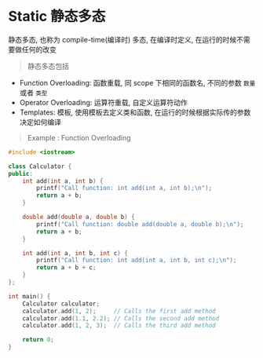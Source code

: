 
&emsp;
# Static 静态多态
静态多态, 也称为 compile-time(编译时) 多态, 在编译时定义, 在运行的时候不需要做任何的改变

>静态多态包括
- Function Overloading: 函数重载, 同 scope 下相同的函数名, 不同的参数 `数量` 或者 `类型`
- Operator Overloading: 运算符重载, 自定义运算符动作
- Templates: 模板, 使用模板去定义类和函数, 在运行的时候根据实际传的参数决定如何编译

>Example : Function Overloading
```c++
#include <iostream>

class Calculator {
public:
    int add(int a, int b) {
        printf("Call function: int add(int a, int b);\n");
        return a + b;
    }

    double add(double a, double b) {
        printf("Call function: double add(double a, double b);\n");
        return a + b;
    }

    int add(int a, int b, int c) {
        printf("Call function: int add(int a, int b, int c);\n");
        return a + b + c;
    }
};

int main() {
    Calculator calculator;
    calculator.add(1, 2);     // Calls the first add method
    calculator.add(1.1, 2.2); // Calls the second add method
    calculator.add(1, 2, 3);  // Calls the third add method

    return 0;
}
```

